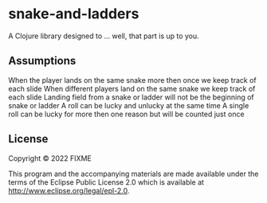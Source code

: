 # snake-and-ladders

A Clojure library designed to ... well, that part is up to you.

## Assumptions

When the player lands on the same snake more then once we keep track of each slide
When different players land on the same snake we keep track of each slide
Landing field from a snake or ladder will not be the beginning of snake or ladder
A roll can be lucky and unlucky at the same time
A single roll can be lucky for more then one reason but will be counted just once

## License

Copyright © 2022 FIXME

This program and the accompanying materials are made available under the
terms of the Eclipse Public License 2.0 which is available at
http://www.eclipse.org/legal/epl-2.0.
